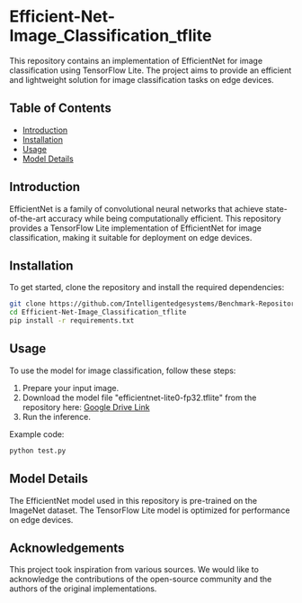 # Efficient-Net-Image_Classification_tflite

This repository contains an implementation of EfficientNet for image classification using TensorFlow Lite. The project aims to provide an efficient and lightweight solution for image classification tasks on edge devices.

## Table of Contents
- [Introduction](#introduction)
- [Installation](#installation)
- [Usage](#usage)
- [Model Details](#model-details)

## Introduction
EfficientNet is a family of convolutional neural networks that achieve state-of-the-art accuracy while being computationally efficient. This repository provides a TensorFlow Lite implementation of EfficientNet for image classification, making it suitable for deployment on edge devices.

## Installation
To get started, clone the repository and install the required dependencies:

```bash
git clone https://github.com/Intelligentedgesystems/Benchmark-Repositories.git
cd Efficient-Net-Image_Classification_tflite
pip install -r requirements.txt
```

## Usage
To use the model for image classification, follow these steps:

1. Prepare your input image.
2. Download the model file "efficientnet-lite0-fp32.tflite" from the repository here: [Google Drive Link](https://drive.google.com/drive/folders/1z2Kr2W7oyvf-x0Km12uWvLTEZWNKm136?usp=sharing)
3. Run the inference.

Example code:

```python
python test.py
```

## Model Details
The EfficientNet model used in this repository is pre-trained on the ImageNet dataset. The TensorFlow Lite model is optimized for performance on edge devices.

## Acknowledgements
This project took inspiration from various sources. We would like to acknowledge the contributions of the open-source community and the authors of the original implementations.
